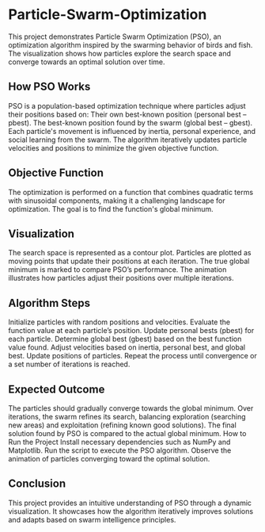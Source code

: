 # Particle-Swarm-Optimization

This project demonstrates Particle Swarm Optimization (PSO), an optimization algorithm inspired by the swarming behavior of birds and fish. The visualization shows how particles explore the search space and converge towards an optimal solution over time.

## How PSO Works
PSO is a population-based optimization technique where particles adjust their positions based on:
Their own best-known position (personal best – pbest).
The best-known position found by the swarm (global best – gbest).
Each particle's movement is influenced by inertia, personal experience, and social learning from the swarm. The algorithm iteratively updates particle velocities and positions to minimize the given objective function.

## Objective Function
The optimization is performed on a function that combines quadratic terms with sinusoidal components, making it a challenging landscape for optimization. The goal is to find the function's global minimum.

## Visualization
The search space is represented as a contour plot.
Particles are plotted as moving points that update their positions at each iteration.
The true global minimum is marked to compare PSO’s performance.
The animation illustrates how particles adjust their positions over multiple iterations.

## Algorithm Steps
Initialize particles with random positions and velocities.
Evaluate the function value at each particle’s position.
Update personal bests (pbest) for each particle.
Determine global best (gbest) based on the best function value found.
Adjust velocities based on inertia, personal best, and global best.
Update positions of particles.
Repeat the process until convergence or a set number of iterations is reached.

## Expected Outcome
The particles should gradually converge towards the global minimum.
Over iterations, the swarm refines its search, balancing exploration (searching new areas) and exploitation (refining known good solutions).
The final solution found by PSO is compared to the actual global minimum.
How to Run the Project
Install necessary dependencies such as NumPy and Matplotlib.
Run the script to execute the PSO algorithm.
Observe the animation of particles converging toward the optimal solution.

## Conclusion
This project provides an intuitive understanding of PSO through a dynamic visualization. It showcases how the algorithm iteratively improves solutions and adapts based on swarm intelligence principles.







